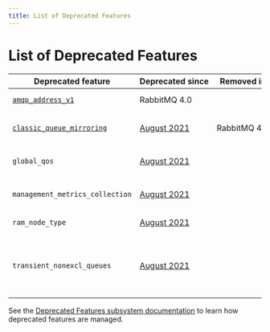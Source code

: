 ```yaml
---
title: List of Deprecated Features
---
```

<!--
Copyright (c) 2024 Broadcom. All Rights Reserved. The term "Broadcom" refers
to Broadcom Inc. and/or its subsidiaries.

All rights reserved. This program and the accompanying materials
are made available under the terms of the under the Apache License,
Version 2.0 (the "License”); you may not use this file except in compliance
with the License. You may obtain a copy of the License at

https://www.apache.org/licenses/LICENSE-2.0

Unless required by applicable law or agreed to in writing, software
distributed under the License is distributed on an "AS IS" BASIS,
WITHOUT WARRANTIES OR CONDITIONS OF ANY KIND, either express or implied.
See the License for the specific language governing permissions and
limitations under the License.
-->

# List of Deprecated Features

| Deprecated&nbsp;feature | Deprecated&nbsp;since | Removed&nbsp;in | Notes |
|--------------------|---------------|------------|-------|
| [`amqp_address_v1`](/docs/amqp#address-v1) | RabbitMQ 4.0 | | Use [AMQP address v2](/docs/amqp#address-v2). |
| [`classic_queue_mirroring`](/docs/3.13/ha) | [August&nbsp;2021](/blog/2021/08/21/4.0-deprecation-announcements) | RabbitMQ&nbsp;4.0 | Use [quorum queues](/docs/quorum-queues). |
| `global_qos` | [August&nbsp;2021](/blog/2021/08/21/4.0-deprecation-announcements) | | Use per-consumer QoS. |
| `management_metrics_collection` | [August&nbsp;2021](/blog/2021/08/21/4.0-deprecation-announcements) | | Use the [Prometheus plugin](/docs/prometheus). |
| `ram_node_type` | [August&nbsp;2021](/blog/2021/08/21/4.0-deprecation-announcements) | | Use disk nodes only. |
| `transient_nonexcl_queues` | [August&nbsp;2021](/blog/2021/08/21/4.0-deprecation-announcements) | | Prefer a [queue TTL](/docs/ttl#queue-ttl) for auto-deleting unused queues. |

See the [Deprecated Features subsystem documentation](/docs/deprecated-features) to learn how deprecated features are managed.
